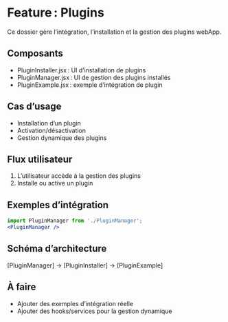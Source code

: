 # Feature : Plugins

Ce dossier gère l’intégration, l’installation et la gestion des plugins webApp.

## Composants
- PluginInstaller.jsx : UI d’installation de plugins
- PluginManager.jsx : UI de gestion des plugins installés
- PluginExample.jsx : exemple d’intégration de plugin

## Cas d’usage
- Installation d’un plugin
- Activation/désactivation
- Gestion dynamique des plugins

## Flux utilisateur
1. L’utilisateur accède à la gestion des plugins
2. Installe ou active un plugin

## Exemples d’intégration
```jsx
import PluginManager from './PluginManager';
<PluginManager />
```

## Schéma d’architecture
[PluginManager] → [PluginInstaller] → [PluginExample]

## À faire
- Ajouter des exemples d’intégration réelle
- Ajouter des hooks/services pour la gestion dynamique
